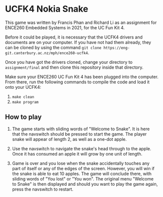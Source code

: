 # UCFK4 Nokia Snake
This game was written by Francis Phan and Richard Li as an assignment for ENCE260 Embedded Systems in 2021, for the UC Fun Kit 4. 

Before it could be played, it is necessary that the UCFK4 drivers and documents are on your computer. If you have not had them already, they can be cloned by using the command `git clone https://eng-git.canterbury.ac.nz/mph/ence260-ucfk4`.

Once you have got the drivers cloned, change your directory to `assignment/final` and then clone this repository inside that directory.

Make sure your ENCE260 UC Fun Kit 4 has been plugged into the computer. From there, run the following commands to compile the code and load it onto your UCFK4:
1. `make clean`
2. `make program`

## How to play

1. The game starts with sliding words of "Welcome to Snake". It is here that the navswitch should be pressed to start the game. The player snake will appear of length 2, as well as a one-dot apple.

2. Use the navswitch to navigate the snake's head through to the apple. Once it has consumed an apple it will grow by one unit of length.

3. Game is over and you lose when the snake accidentally touches any part of itself or any of the edges of the screen. However, you will win if the snake is able to eat 10 apples. The game will conclude there, with sliding words of "You lost" or "You won". The original menu "Welcome to Snake" is then displayed and should you want to play the game again, press the navswitch to restart.


